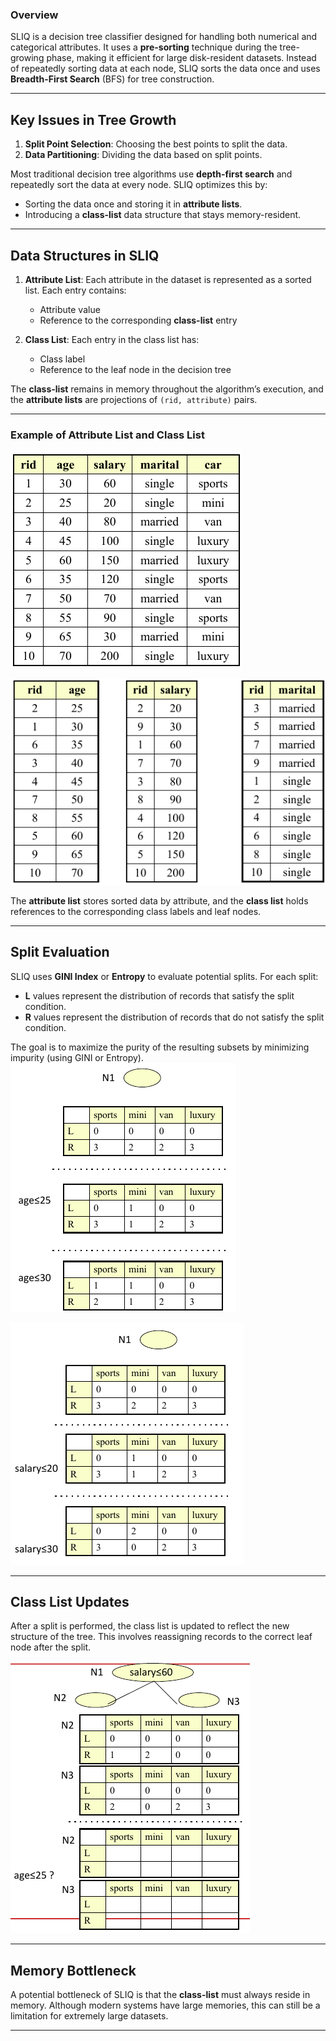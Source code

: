 ### Overview
SLIQ is a decision tree classifier designed for handling both numerical and categorical attributes. It uses a **pre-sorting** technique during the tree-growing phase, making it efficient for large disk-resident datasets. Instead of repeatedly sorting data at each node, SLIQ sorts the data once and uses **Breadth-First Search** (BFS) for tree construction.

---

## Key Issues in Tree Growth
1. **Split Point Selection**: Choosing the best points to split the data.
2. **Data Partitioning**: Dividing the data based on split points.

Most traditional decision tree algorithms use **depth-first search** and repeatedly sort the data at every node. SLIQ optimizes this by:
- Sorting the data once and storing it in **attribute lists**.
- Introducing a **class-list** data structure that stays memory-resident.

---

## Data Structures in SLIQ

1. **Attribute List**: Each attribute in the dataset is represented as a sorted list. Each entry contains:
   - Attribute value
   - Reference to the corresponding **class-list** entry

2. **Class List**: Each entry in the class list has:
   - Class label
   - Reference to the leaf node in the decision tree

The **class-list** remains in memory throughout the algorithm’s execution, and the **attribute lists** are projections of `(rid, attribute)` pairs.

---

### Example of Attribute List and Class List

![Image](images/image_20241017162059.png)

![Image](images/image_20241017162115.png)

The **attribute list** stores sorted data by attribute, and the **class list** holds references to the corresponding class labels and leaf nodes.

---

## Split Evaluation

SLIQ uses **GINI Index** or **Entropy** to evaluate potential splits. For each split:
- **L** values represent the distribution of records that satisfy the split condition.
- **R** values represent the distribution of records that do not satisfy the split condition.

The goal is to maximize the purity of the resulting subsets by minimizing impurity (using GINI or Entropy).
![Image](images/image_20241017162338.png)

![Image](images/image_20241017162317.png)

---

## Class List Updates

After a split is performed, the class list is updated to reflect the new structure of the tree. This involves reassigning records to the correct leaf node after the split.

![Image](images/image_20241017162403.png)

---

## Memory Bottleneck

A potential bottleneck of SLIQ is that the **class-list** must always reside in memory. Although modern systems have large memories, this can still be a limitation for extremely large datasets.

---
